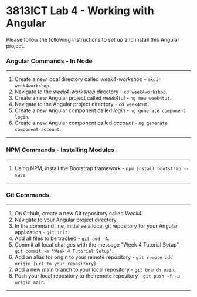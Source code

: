# 3813ICT Lab 4 - Working with Angular
Please follow the following instructions to set up and install this Angular project.

### Angular Commands - In Node

____
1. Create a new local directory called *week4-workshop* -  `mkdir week4workshop`.
2. Navigate to the *week4-workshop* directory - `cd week4workshop`.
3. Create a new Angular project called *week4tut* - `ng new week4tut`.
4. Navigate to the Angular project directory - `cd week4tut`.
5. Create a new Angular component called *login* - `ng generate component login`.
6. Create a new Angular component called *account* - `ng generate component account`.
____

### NPM Commands - Installing Modules
____
1. Using NPM, install the Bootstrap framework - `npm install bootstrap --save`.
____
### Git Commands
____
1. On Github, create a new Git repository called *Week4*.
2. Navigate to your Angular project directory. 
3. In the command line, initialise a local git repository for your Angular application - `git init`.
4. Add all files to be tracked - `git add -A`.
5. Commit all local changes with the message "Week 4 Tutorial Setup" - `git commit -m "Week 4 Tutorial Setup"`.
6. Add an alias for origin to your remote repository - `git remote add origin [url to your repository]`.
7. Add a new main branch to your local repository - `git branch main`.
8. Push your local repository to the remote repository - `git push -f -u origin main`.
____
